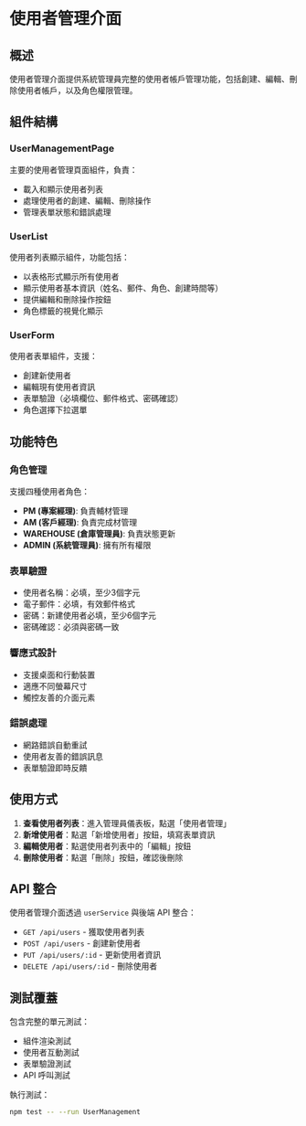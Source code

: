 # 使用者管理介面

## 概述

使用者管理介面提供系統管理員完整的使用者帳戶管理功能，包括創建、編輯、刪除使用者帳戶，以及角色權限管理。

## 組件結構

### UserManagementPage
主要的使用者管理頁面組件，負責：
- 載入和顯示使用者列表
- 處理使用者的創建、編輯、刪除操作
- 管理表單狀態和錯誤處理

### UserList
使用者列表顯示組件，功能包括：
- 以表格形式顯示所有使用者
- 顯示使用者基本資訊（姓名、郵件、角色、創建時間等）
- 提供編輯和刪除操作按鈕
- 角色標籤的視覺化顯示

### UserForm
使用者表單組件，支援：
- 創建新使用者
- 編輯現有使用者資訊
- 表單驗證（必填欄位、郵件格式、密碼確認）
- 角色選擇下拉選單

## 功能特色

### 角色管理
支援四種使用者角色：
- **PM (專案經理)**: 負責輔材管理
- **AM (客戶經理)**: 負責完成材管理  
- **WAREHOUSE (倉庫管理員)**: 負責狀態更新
- **ADMIN (系統管理員)**: 擁有所有權限

### 表單驗證
- 使用者名稱：必填，至少3個字元
- 電子郵件：必填，有效郵件格式
- 密碼：新建使用者必填，至少6個字元
- 密碼確認：必須與密碼一致

### 響應式設計
- 支援桌面和行動裝置
- 適應不同螢幕尺寸
- 觸控友善的介面元素

### 錯誤處理
- 網路錯誤自動重試
- 使用者友善的錯誤訊息
- 表單驗證即時反饋

## 使用方式

1. **查看使用者列表**：進入管理員儀表板，點選「使用者管理」
2. **新增使用者**：點選「新增使用者」按鈕，填寫表單資訊
3. **編輯使用者**：點選使用者列表中的「編輯」按鈕
4. **刪除使用者**：點選「刪除」按鈕，確認後刪除

## API 整合

使用者管理介面透過 `userService` 與後端 API 整合：
- `GET /api/users` - 獲取使用者列表
- `POST /api/users` - 創建新使用者
- `PUT /api/users/:id` - 更新使用者資訊
- `DELETE /api/users/:id` - 刪除使用者

## 測試覆蓋

包含完整的單元測試：
- 組件渲染測試
- 使用者互動測試
- 表單驗證測試
- API 呼叫測試

執行測試：
```bash
npm test -- --run UserManagement
```